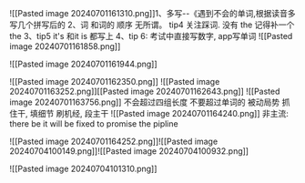 ![[Pasted image 20240701161310.png]]1、多写--《遇到不会的单词,根据读音多写几个拼写后的
2、词 和词的 顺序 无所谓。 tip4 关注踩词. 没有 the 记得补一个the
3、tip5    it's 和it is 都写上
4、tip 6:  考试中直接写数字, app写单词
![[Pasted image 20240701161858.png]]

![[Pasted image 20240701161944.png]]

![[Pasted image 20240701162350.png]]
![[Pasted image 20240701163252.png]][[Pasted image 20240701162643.png]]
![[Pasted image 20240701163756.png]]
不会超过四组长度
不要超过单词的
被动局势
抓住干, 填细节
刷机经, 段主干
![[Pasted image 20240701164240.png]]
非主流: there be
		 it will be fixed to promise the pipline

![[Pasted image 20240701164252.png]]![[Pasted image 20240704100149.png]]![[Pasted image 20240704100932.png]]

![[Pasted image 20240704101310.png]]